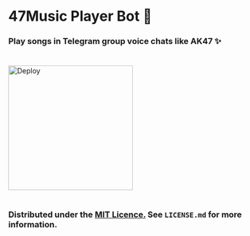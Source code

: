 # 47Music Player Bot 🎵

### Play songs in Telegram group voice chats like AK47 ✨

#
<a href="https://dashboard.heroku.com/new?template=https://github.com/ImJanindu/47MusicPlayerBot"><img src="https://img.shields.io/badge/Deploy%20To%20Heroku-blueviolet?style=for-the-badge&logo=heroku" width="250" alt="Deploy"></a> 

#
### Distributed under the [MIT Licence.](https://github.com/ImJanindu/47MusicPlayer/blob/main/LICENSE) See `LICENSE.md` for more information.

